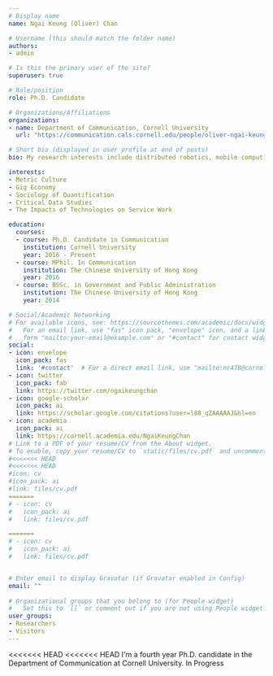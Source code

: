 ```yaml
---
# Display name
name: Ngai Keung (Oliver) Chan

# Username (this should match the folder name)
authors:
- admin

# Is this the primary user of the site?
superuser: true

# Role/position
role: Ph.D. Candidate

# Organizations/Affiliations
organizations:
- name: Department of Communication, Cornell University
  url: "https://communication.cals.cornell.edu/people/oliver-ngai-keung-chan/"

# Short bio (displayed in user profile at end of posts)
bio: My research interests include distributed robotics, mobile computing and programmable matter.

interests:
- Metric Culture
- Gig Economy
- Sociology of Quantification
- Critical Data Studies
- The Impacts of Technologies on Service Work

education:
  courses:
  - course: Ph.D. Candidate in Communication
    institution: Cornell University
    year: 2016 - Present
  - course: MPhil. In Communication
    institution: The Chinese University of Hong Kong
    year: 2016
  - course: BSSc. in Government and Public Administration
    institution: The Chinese University of Hong Kong
    year: 2014

# Social/Academic Networking
# For available icons, see: https://sourcethemes.com/academic/docs/widgets/#icons
#   For an email link, use "fas" icon pack, "envelope" icon, and a link in the
#   form "mailto:your-email@example.com" or "#contact" for contact widget.
social:
- icon: envelope
  icon_pack: fas
  link: '#contact'  # For a direct email link, use "mailto:nc478@cornell.edu".
- icon: twitter
  icon_pack: fab
  link: https://twitter.com/ngaikeungchan
- icon: google-scholar
  icon_pack: ai
  link: https://scholar.google.com/citations?user=l88_qZAAAAAJ&hl=en
- icon: academia
  icon_pack: ai
  link: https://cornell.academia.edu/NgaiKeungChan
# Link to a PDF of your resume/CV from the About widget.
# To enable, copy your resume/CV to `static/files/cv.pdf` and uncomment the lines below.  
#<<<<<<< HEAD
#<<<<<<< HEAD
#icon: cv
#icon_pack: ai
#link: files/cv.pdf
=======
# - icon: cv
#   icon_pack: ai
#   link: files/cv.pdf

=======
# - icon: cv
#   icon_pack: ai
#   link: files/cv.pdf


# Enter email to display Gravatar (if Gravatar enabled in Config)
email: ""
  
# Organizational groups that you belong to (for People widget)
#   Set this to `[]` or comment out if you are not using People widget.  
user_groups:
- Researchers
- Visitors
---
```


<<<<<<< HEAD
<<<<<<< HEAD
I'm a fourth year Ph.D. candidate in the Department of Communication at Cornell University. In Progress



